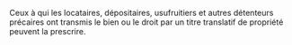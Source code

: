 Ceux à qui les locataires, dépositaires, usufruitiers et autres détenteurs précaires ont transmis le bien ou le droit par un titre translatif de propriété peuvent la prescrire.
